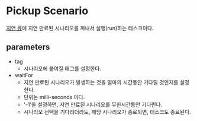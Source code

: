 # Pickup Scenario

[지연 큐](../concept/pending-queue.md)에 지연 만료된 시나리오를 꺼내서 실행(run)하는 태스크이다.

## parameters

- tag
  - 시나리오에 붙여질 태그를 설정한다.
- waitFor
  - 지연 만료된 시나리오가 발생하는 것을 얼마의 시간동안 기다릴 것인지를 설정한다.
  - 단위는 milli-seconds 이다.
  - '-1'을 설정하면, 지연 만료된 시나리오를 무한시간동안 기다린다.
  - 시나리오 선택을 기다리더라도, 해당 시나리오가 종료되면, 태스크도 종료된다.
